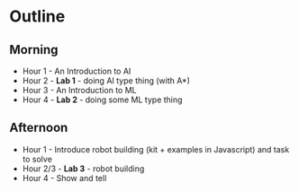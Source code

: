 # Outline

## Morning
- Hour 1 - An Introduction to AI
- Hour 2 - **Lab 1** - doing AI type thing (with A*)
- Hour 3 - An Introduction to ML
- Hour 4 - **Lab 2** - doing some ML type thing

## Afternoon
- Hour 1 - Introduce robot building (kit + examples in Javascript) and task to solve
- Hour 2/3 - **Lab 3** - robot building
- Hour 4 - Show and tell
